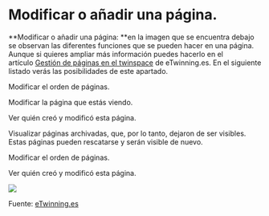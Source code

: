 
# Modificar o añadir una página.


**Modificar o añadir una página: **en la imagen que se encuentra debajo se observan las diferentes funciones que se pueden hacer en una página. Aunque si quieres ampliar más información puedes hacerlo en el artículo [Gestión de páginas en el twinspace](http://www.etwinning.es/es/formacion/minitutoriales/964-gestion-de-paginas-en-el-twinspace) de eTwinning.es. En el siguiente listado verás las posibilidades de este apartado.



Modificar el orden de páginas.


Modificar la página que estás viendo.


Ver quién creó y modificó esta página.


Visualizar páginas archivadas, que, por lo tanto, dejaron de ser visibles. Estas páginas pueden rescatarse y serán visible de nuevo.


Modificar el orden de páginas.

Ver quién creó y modificó esta página.


![](https://lh5.googleusercontent.com/XD55Uspam4AOuJ5YhqHbt34qOUKzADj2TGByE9Me69vmr7WzSx54Trhjy7ks8RLkWH2B7l-xDvLmbig0GCxv7j1AW_7qVCWbMLOJvkyz9SkCSo0iLa2PxAhV4Q6sl1St_Z_xZ-HU)

Fuente: [eTwinning.es](http://image.slidesharecdn.com/tutortwinspace-160118070453/95/scale-partido-al-twinspace-4-638.jpg?cb=1453103371)
